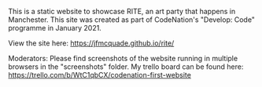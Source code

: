 This is a static website to showcase RITE, an art party that happens in Manchester.
This site was created as part of CodeNation's "Develop: Code" programme in January 2021.

View the site here: https://jfmcquade.github.io/rite/

Moderators:
Please find screenshots of the website running in multiple browsers in the "screenshots" folder. 
My trello board can be found here: https://trello.com/b/WtC1qbCX/codenation-first-website

